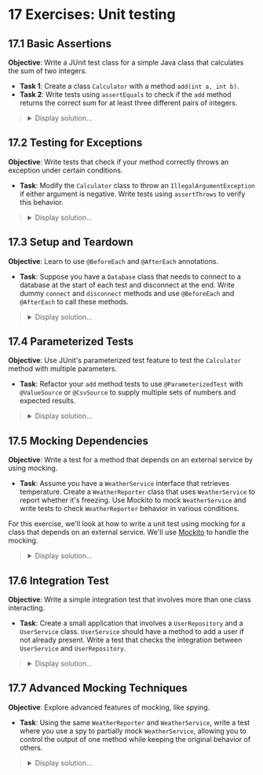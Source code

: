 # 17 Exercises: Unit testing

## 17.1 Basic Assertions

**Objective**: Write a JUnit test class for a simple Java class that calculates the sum of two integers.

- **Task 1**: Create a class `Calculator` with a method `add(int a, int b)`.
- **Task 2**: Write tests using `assertEquals` to check if the `add` method returns the correct sum for at least three different pairs of integers.

<blockquote>
  <details>
    <summary>Display solution...</summary>

```java
public class Calculator {
    public int add(int a, int b) {
        return a + b;
    }
}
```

```java
import static org.junit.jupiter.api.Assertions.assertEquals;
import org.junit.jupiter.api.Test;

public class CalculatorTest {
    private Calculator calculator = new Calculator();

    @Test
    public void testAdd() {
        assertEquals(5, calculator.add(2, 3), "2 + 3 should equal 5");
        assertEquals(-1, calculator.add(-2, 1), "-2 + 1 should equal -1");
        assertEquals(0, calculator.add(0, 0), "0 + 0 should equal 0");
    }
}
```

  </details>
</blockquote>

## 17.2 Testing for Exceptions

**Objective**: Write tests that check if your method correctly throws an exception under certain conditions.

- **Task**: Modify the `Calculator` class to throw an `IllegalArgumentException` if either argument is negative. Write tests using `assertThrows` to verify this behavior.

<blockquote>
  <details>
    <summary>Display solution...</summary>

```java
public class Calculator {
    public int add(int a, int b) {
        if (a < 0 || b < 0) {
            throw new IllegalArgumentException("Both numbers must be non-negative");
        }
        return a + b;
    }
}
```

```java
import static org.junit.jupiter.api.Assertions.assertThrows;
import org.junit.jupiter.api.Test;

public class CalculatorTest {
    private Calculator calculator = new Calculator();

    @Test
    public void testAddNegativeNumbers() {
        assertThrows(IllegalArgumentException.class, () -> calculator.add(-1, 5), "Should throw exception if first argument is negative");
        assertThrows(IllegalArgumentException.class, () -> calculator.add(5, -1), "Should throw exception if second argument is negative");
        assertThrows(IllegalArgumentException.class, () -> calculator.add(-5, -5), "Should throw exception if both arguments are negative");
    }
}
```

  </details>
</blockquote>

## 17.3 Setup and Teardown

**Objective**: Learn to use `@BeforeEach` and `@AfterEach` annotations.

- **Task**: Suppose you have a `Database` class that needs to connect to a database at the start of each test and disconnect at the end. Write dummy `connect` and `disconnect` methods and use `@BeforeEach` and `@AfterEach` to call these methods.

<blockquote>
  <details>
    <summary>Display solution...</summary>

```java
public class Database {
    public void connect() {
        // Simulate database connection
        System.out.println("Database connected");
    }

    public void disconnect() {
        // Simulate disconnecting from a database
        System.out.println("Database disconnected");
    }
}
```

```java
import org.junit.jupiter.api.BeforeEach;
import org.junit.jupiter.api.AfterEach;
import org.junit.jupiter.api.Test;

public class DatabaseTest {
    private Database database;

    @BeforeEach
    public void setUp() {
        database = new Database();
        database.connect();
    }

    @AfterEach
    public void tearDown() {
        database.disconnect();
    }

    @Test
    public void testConnection() {
        System.out.println("Testing database connection...");
        // Here you would have logic to verify the connection is active
        // This could be simulated by a boolean flag or similar mechanism
    }
}
```

  </details>
</blockquote>

## 17.4 Parameterized Tests

**Objective**: Use JUnit's parameterized test feature to test the `Calculator` method with multiple parameters.

- **Task**: Refactor your `add` method tests to use `@ParameterizedTest` with `@ValueSource` or `@CsvSource` to supply multiple sets of numbers and expected results.

<blockquote>
  <details>
    <summary>Display solution...</summary>

```java
public class Calculator {
    public int add(int a, int b) {
        return a + b;
    }
}
```

```java
import org.junit.jupiter.params.ParameterizedTest;
import org.junit.jupiter.params.provider.CsvSource;
import static org.junit.jupiter.api.Assertions.assertEquals;

public class CalculatorTest {

    private Calculator calculator = new Calculator();

    @ParameterizedTest
    @CsvSource({
        "0, 0, 0",
        "1, 2, 3",
        "-1, -2, -3",
        "Integer.MAX_VALUE, 0, Integer.MAX_VALUE",
        "Integer.MIN_VALUE, 0, Integer.MIN_VALUE"
    })
    public void testAdd(int a, int b, int expectedResult) {
        assertEquals(expectedResult, calculator.add(a, b), "Sum should be correct");
    }
}
```

  </details>
</blockquote>

## 17.5 Mocking Dependencies

**Objective**: Write a test for a method that depends on an external service by using mocking.

- **Task**: Assume you have a `WeatherService` interface that retrieves temperature. Create a `WeatherReporter` class that uses `WeatherService` to report whether it's freezing. Use Mockito to mock `WeatherService` and write tests to check `WeatherReporter` behavior in various conditions.

For this exercise, we'll look at how to write a unit test using mocking for a class that depends on an external service. We'll use [Mockito](https://site.mockito.org/) to handle the mocking.

<blockquote>
  <details>
    <summary>Display solution...</summary>

```java
public interface WeatherService {
    int getCurrentTemperature();
}

public class WeatherReporter {
    private WeatherService weatherService;

    public WeatherReporter(WeatherService weatherService) {
        this.weatherService = weatherService;
    }

    public String reportWeather() {
        int temperature = weatherService.getCurrentTemperature();
        if (temperature <= 0) {
            return "It's freezing!";
        } else {
            return "It's warm!";
        }
    }
}
```

```java
import static org.junit.jupiter.api.Assertions.assertEquals;
import static org.mockito.Mockito.mock;
import static org.mockito.Mockito.when;
import org.junit.jupiter.api.Test;

public class WeatherReporterTest {
    @Test
    public void testReportWeatherFreezing() {
        WeatherService mockService = mock(WeatherService.class);
        when(mockService.getCurrentTemperature()).thenReturn(0);

        WeatherReporter reporter = new WeatherReporter(mockService);
        assertEquals("It's freezing!", reporter.reportWeather(), "Should report freezing at 0 degrees");
    }

    @Test
    public void testReportWeatherWarm() {
        WeatherService mockService = mock(WeatherService.class);
        when(mockService.getCurrentTemperature()).thenReturn(25);

        WeatherReporter reporter = new WeatherReporter(mockService);
        assertEquals("It's warm!", reporter.reportWeather(), "Should report warm at 25 degrees");
    }
}
```

  </details>
</blockquote>

## 17.6 Integration Test

**Objective**: Write a simple integration test that involves more than one class interacting.

- **Task**: Create a small application that involves a `UserRepository` and a `UserService` class. `UserService` should have a method to add a user if not already present. Write a test that checks the integration between `UserService` and `UserRepository`.

<blockquote>
  <details>
    <summary>Display solution...</summary>

```java
import java.util.HashSet;
import java.util.Set;

public class UserRepository {
    private Set<String> users = new HashSet<>();

    public boolean addUser(String username) {
        return users.add(username);
    }

    public boolean exists(String username) {
        return users.contains(username);
    }
}
```

```java
public class UserService {
    private UserRepository userRepository;

    public UserService(UserRepository userRepository) {
        this.userRepository = userRepository;
    }

    public boolean addUserIfNotPresent(String username) {
        if (!userRepository.exists(username)) {
            return userRepository.addUser(username);
        }
        return false;
    }
}
```

```java
import static org.junit.jupiter.api.Assertions.assertTrue;
import static org.junit.jupiter.api.Assertions.assertFalse;
import org.junit.jupiter.api.Test;

public class UserServiceTest {
    @Test
    public void testAddUser() {
        UserRepository userRepository = new UserRepository();
        UserService userService = new UserService(userRepository);

        // Test adding a new user
        boolean resultAdd = userService.addUserIfNotPresent("john_doe");
        assertTrue(resultAdd, "User should be successfully added.");

        // Test adding the same user again
        boolean resultAddAgain = userService.addUserIfNotPresent("john_doe");
        assertFalse(resultAddAgain, "User should not be added again.");
    }
}
```

  </details>
</blockquote>

## 17.7 Advanced Mocking Techniques

**Objective**: Explore advanced features of mocking, like spying.

- **Task**: Using the same `WeatherReporter` and `WeatherService`, write a test where you use a spy to partially mock `WeatherService`, allowing you to control the output of one method while keeping the original behavior of others.

<blockquote>
  <details>
    <summary>Display solution...</summary>

```java
public interface WeatherService {
    int getCurrentTemperature();
}

public class WeatherReporter {
    private WeatherService weatherService;

    public WeatherReporter(WeatherService weatherService) {
        this.weatherService = weatherService;
    }

    public String reportWeather() {
        int temperature = weatherService.getCurrentTemperature();
        if (temperature <= 0) {
            return "It's freezing!";
        } else {
            return "It's warm!";
        }
    }
}
```

```java
import static org.junit.jupiter.api.Assertions.assertEquals;
import static org.mockito.Mockito.spy;
import static org.mockito.Mockito.when;
import org.junit.jupiter.api.Test;

public class WeatherReporterTest {

    @Test
    public void testReportWeatherFreezingWithSpy() {
        WeatherService realService = new WeatherService() {
            @Override
            public int getCurrentTemperature() {
                return 10;  // Default real implementation
            }
        };
        WeatherService spiedService = spy(realService);

        // Forcing the spy to return 0 when getCurrentTemperature is called
        when(spiedService.getCurrentTemperature()).thenReturn(0);

        WeatherReporter reporter = new WeatherReporter(spiedService);
        assertEquals("It's freezing!", reporter.reportWeather(), "Should report freezing at 0 degrees, despite real implementation");
    }
}
```

  </details>
</blockquote>
